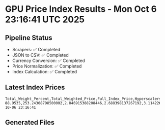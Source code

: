 # GPU Price Index Results - Mon Oct  6 23:16:41 UTC 2025

## Pipeline Status
- Scrapers: ✅ Completed
- JSON to CSV: ✅ Completed
- Currency Conversion: ✅ Completed
- Price Normalization: ✅ Completed
- Index Calculation: ✅ Completed

## Latest Index Prices
```
Total_Weight_Percent,Total_Weighted_Price,Full_Index_Price,Hyperscalers_Only_Price,Non_Hyperscalers_Only_Price,Hyperscaler_Weight,Non_Hyperscaler_Weight,Calculation_Date
88.9535,253.24308798500002,2.846915388208446,2.688398137267192,3.1142264031286344,55.84,33.113499999999995,2025-10-06 23:16:41
```

## Generated Files
```
```
